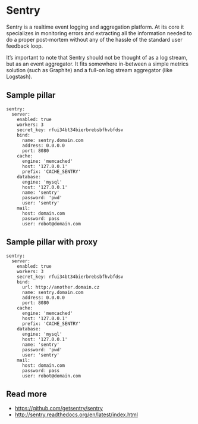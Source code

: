 
# Sentry

Sentry is a realtime event logging and aggregation platform. At its core it specializes in monitoring errors and extracting all the information needed to do a proper post-mortem without any of the hassle of the standard user feedback loop.

It’s important to note that Sentry should not be thought of as a log stream, but as an event aggregator. It fits somewhere in-between a simple metrics solution (such as Graphite) and a full-on log stream aggregator (like Logstash).

## Sample pillar

    sentry:
      server:
        enabled: true
        workers: 3
        secret_key: rfui34bt34bierbrebsbfhvbfdsv
        bind:
          name: sentry.domain.com
          address: 0.0.0.0
          port: 8080
        cache:
          engine: 'memcached'
          host: '127.0.0.1'
          prefix: 'CACHE_SENTRY'
        database:
          engine: 'mysql'
          host: '127.0.0.1'
          name: 'sentry'
          password: 'pwd'
          user: 'sentry'
        mail:
          host: domain.com
          password: pass
          user: robot@domain.com

## Sample pillar with proxy

    sentry:
      server:
        enabled: true
        workers: 3
        secret_key: rfui34bt34bierbrebsbfhvbfdsv
        bind:
          url: http://another.domain.cz
          name: sentry.domain.com
          address: 0.0.0.0
          port: 8080
        cache:
          engine: 'memcached'
          host: '127.0.0.1'
          prefix: 'CACHE_SENTRY'
        database:
          engine: 'mysql'
          host: '127.0.0.1'
          name: 'sentry'
          password: 'pwd'
          user: 'sentry'
        mail:
          host: domain.com
          password: pass
          user: robot@domain.com

## Read more

* https://github.com/getsentry/sentry
* http://sentry.readthedocs.org/en/latest/index.html
